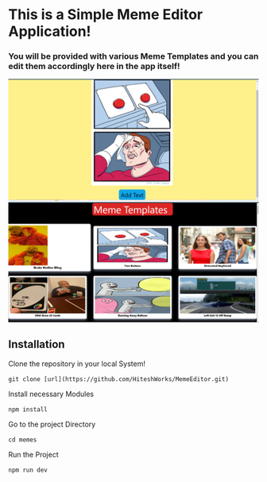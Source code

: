# This is a Simple Meme Editor Application!

### You will be provided with various Meme Templates and you can edit them accordingly here in the app itself!



![Alt Text](./public/shot1.png)
![Alt Text](./public/shot2.png)


## Installation


Clone the repository in your local System!

```
git clone [url](https://github.com/HiteshWorks/MemeEditor.git)

```

Install necessary Modules

```
npm install
```

Go to the project Directory

```
cd memes
```
Run the Project
```
npm run dev
```
